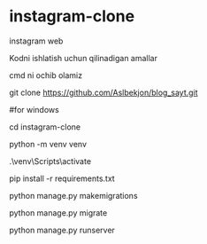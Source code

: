 # instagram-clone
instagram web


Kodni ishlatish uchun qilinadigan amallar

cmd ni ochib olamiz

git clone https://github.com/Aslbekjon/blog_sayt.git

#for windows

cd instagram-clone

python -m venv venv

.\venv\Scripts\activate

pip install -r requirements.txt

python manage.py makemigrations

python manage.py migrate

python manage.py runserver
